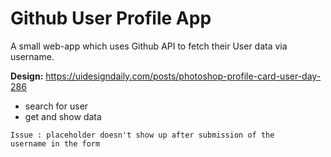 # Github User Profile App

A small web-app which uses Github API to fetch their User data via username.

**Design:** https://uidesigndaily.com/posts/photoshop-profile-card-user-day-286

- search for user
- get and show data

<code>Issue : placeholder doesn't show up after submission of the username in the form</code>
